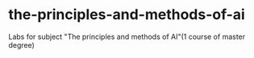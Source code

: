 # the-principles-and-methods-of-ai
Labs for subject "The principles and methods of AI"(1 course of master degree)
